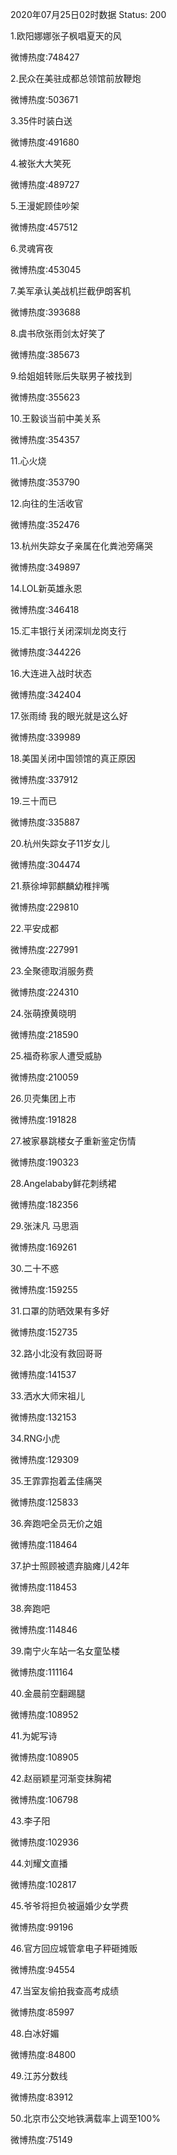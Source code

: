 2020年07月25日02时数据
Status: 200

1.欧阳娜娜张子枫唱夏天的风

微博热度:748427

2.民众在美驻成都总领馆前放鞭炮

微博热度:503671

3.35件时装白送

微博热度:491680

4.被张大大笑死

微博热度:489727

5.王漫妮顾佳吵架

微博热度:457512

6.灵魂宵夜

微博热度:453045

7.美军承认美战机拦截伊朗客机

微博热度:393688

8.虞书欣张雨剑太好笑了

微博热度:385673

9.给姐姐转账后失联男子被找到

微博热度:355623

10.王毅谈当前中美关系

微博热度:354357

11.心火烧

微博热度:353790

12.向往的生活收官

微博热度:352476

13.杭州失踪女子亲属在化粪池旁痛哭

微博热度:349897

14.LOL新英雄永恩

微博热度:346418

15.汇丰银行关闭深圳龙岗支行

微博热度:344226

16.大连进入战时状态

微博热度:342404

17.张雨绮 我的眼光就是这么好

微博热度:339989

18.美国关闭中国领馆的真正原因

微博热度:337912

19.三十而已

微博热度:335887

20.杭州失踪女子11岁女儿

微博热度:304474

21.蔡徐坤郭麒麟幼稚拌嘴

微博热度:229810

22.平安成都

微博热度:227991

23.全聚德取消服务费

微博热度:224310

24.张萌撩黄晓明

微博热度:218590

25.福奇称家人遭受威胁

微博热度:210059

26.贝壳集团上市

微博热度:191828

27.被家暴跳楼女子重新鉴定伤情

微博热度:190323

28.Angelababy鲜花刺绣裙

微博热度:182356

29.张沫凡 马思涵

微博热度:169261

30.二十不惑

微博热度:159255

31.口罩的防晒效果有多好

微博热度:152735

32.路小北没有救回哥哥

微博热度:141537

33.洒水大师宋祖儿

微博热度:132153

34.RNG小虎

微博热度:129309

35.王霏霏抱着孟佳痛哭

微博热度:125833

36.奔跑吧全员无价之姐

微博热度:118464

37.护士照顾被遗弃脑瘫儿42年

微博热度:118453

38.奔跑吧

微博热度:114846

39.南宁火车站一名女童坠楼

微博热度:111164

40.金晨前空翻踢腿

微博热度:108952

41.为妮写诗

微博热度:108905

42.赵丽颖星河渐变抹胸裙

微博热度:106798

43.李子阳

微博热度:102936

44.刘耀文直播

微博热度:102817

45.爷爷将担负被逼婚少女学费

微博热度:99196

46.官方回应城管拿电子秤砸摊贩

微博热度:94554

47.当室友偷拍我查高考成绩

微博热度:85997

48.白冰好媚

微博热度:84800

49.江苏分数线

微博热度:83912

50.北京市公交地铁满载率上调至100%

微博热度:75149

